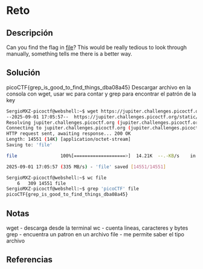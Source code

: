 # Reto
## Descripción
Can you find the flag in [file](https://jupiter.challenges.picoctf.org/static/495d43ee4a2b9f345a4307d053b4d88d/file)? This would be really tedious to look through manually, something tells me there is a better way.
## Solución
picoCTF{grep_is_good_to_find_things_dba08a45}
Descargar archivo en la consola con wget, usar wc para contar y grep para encontrar el patrón de la key
```bash
SergioMXZ-picoctf@webshell:~$ wget https://jupiter.challenges.picoctf.org/static/495d43ee4a2b9f345a4307d053b4d88d/file
--2025-09-01 17:05:57--  https://jupiter.challenges.picoctf.org/static/495d43ee4a2b9f345a4307d053b4d88d/file
Resolving jupiter.challenges.picoctf.org (jupiter.challenges.picoctf.org)... 3.131.60.8
Connecting to jupiter.challenges.picoctf.org (jupiter.challenges.picoctf.org)|3.131.60.8|:443... connected.
HTTP request sent, awaiting response... 200 OK
Length: 14551 (14K) [application/octet-stream]
Saving to: 'file'

file                100%[===================>]  14.21K  --.-KB/s    in 0s      

2025-09-01 17:05:57 (335 MB/s) - 'file' saved [14551/14551]

SergioMXZ-picoctf@webshell:~$ wc file
    6   309 14551 file
SergioMXZ-picoctf@webshell:~$ grep 'picoCTF' file
picoCTF{grep_is_good_to_find_things_dba08a45}
```
## Notas
wget - descarga desde la terminal
wc - cuenta lineas, caracteres y bytes
grep - encuentra un patron en un archivo
file - me permite saber el tipo archivo
## Referencias